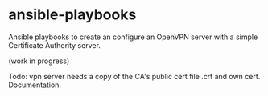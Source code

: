 # ansible-playbooks
Ansible playbooks to create an configure an OpenVPN server with a simple Certificate Authority server.

(work in progress)

Todo:
vpn server needs a copy of the CA's public cert file .crt and own cert.
Documentation.
